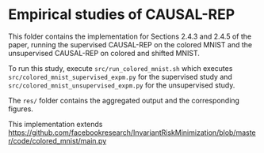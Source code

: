 # Empirical studies of CAUSAL-REP

This folder contains the implementation for Sections 2.4.3 and 2.4.5
of the paper, running the supervised CAUSAL-REP on the colored MNIST
and the unsupervised CAUSAL-REP on colored and shifted MNIST.

To run this study, execute `src/run_colored_mnist.sh` which executes
`src/colored_mnist_supervised_expm.py` for the supervised study and
`src/colored_mnist_unsupervised_expm.py` for the unsupervised study.

The `res/` folder contains the aggregated output and the corresponding
figures.

This implementation extends
https://github.com/facebookresearch/InvariantRiskMinimization/blob/master/code/colored_mnist/main.py
